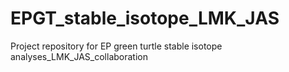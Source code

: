 # EPGT_stable_isotope_LMK_JAS
Project repository for EP green turtle stable isotope analyses_LMK_JAS_collaboration

